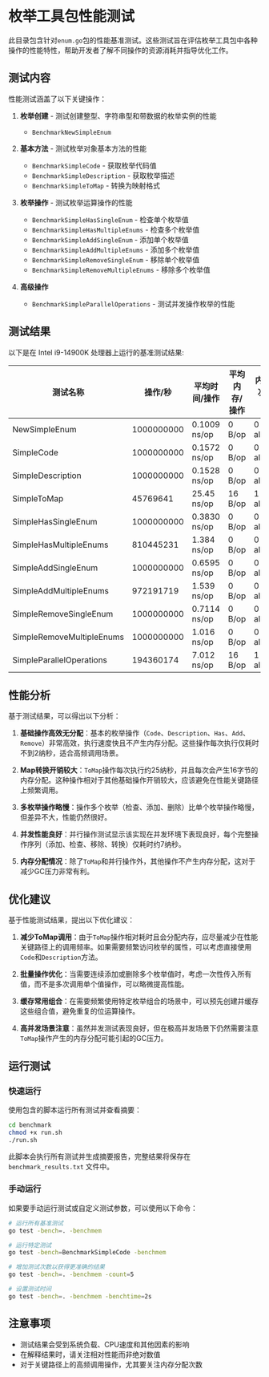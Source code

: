 # 枚举工具包性能测试

此目录包含针对`enum.go`包的性能基准测试。这些测试旨在评估枚举工具包中各种操作的性能特性，帮助开发者了解不同操作的资源消耗并指导优化工作。

## 测试内容

性能测试涵盖了以下关键操作：

1. **枚举创建** - 测试创建整型、字符串型和带数据的枚举实例的性能
   - `BenchmarkNewSimpleEnum`

2. **基本方法** - 测试枚举对象基本方法的性能
   - `BenchmarkSimpleCode` - 获取枚举代码值
   - `BenchmarkSimpleDescription` - 获取枚举描述
   - `BenchmarkSimpleToMap` - 转换为映射格式

3. **枚举操作** - 测试枚举运算操作的性能
   - `BenchmarkSimpleHasSingleEnum` - 检查单个枚举值
   - `BenchmarkSimpleHasMultipleEnums` - 检查多个枚举值
   - `BenchmarkSimpleAddSingleEnum` - 添加单个枚举值
   - `BenchmarkSimpleAddMultipleEnums` - 添加多个枚举值
   - `BenchmarkSimpleRemoveSingleEnum` - 移除单个枚举值
   - `BenchmarkSimpleRemoveMultipleEnums` - 移除多个枚举值

4. **高级操作**
   - `BenchmarkSimpleParallelOperations` - 测试并发操作枚举的性能

## 测试结果

以下是在 Intel i9-14900K 处理器上运行的基准测试结果:

| 测试名称                       | 操作/秒       | 平均时间/操作   | 平均内存/操作 | 内存分配次数/操作 |
|-------------------------------|--------------|----------------|--------------|------------------|
| NewSimpleEnum                 | 1000000000   | 0.1009 ns/op   | 0 B/op       | 0 allocs/op      |
| SimpleCode                    | 1000000000   | 0.1572 ns/op   | 0 B/op       | 0 allocs/op      |
| SimpleDescription             | 1000000000   | 0.1528 ns/op   | 0 B/op       | 0 allocs/op      |
| SimpleToMap                   | 45769641     | 25.45 ns/op    | 16 B/op      | 1 allocs/op      |
| SimpleHasSingleEnum           | 1000000000   | 0.3830 ns/op   | 0 B/op       | 0 allocs/op      |
| SimpleHasMultipleEnums        | 810445231    | 1.384 ns/op    | 0 B/op       | 0 allocs/op      |
| SimpleAddSingleEnum           | 1000000000   | 0.6595 ns/op   | 0 B/op       | 0 allocs/op      |
| SimpleAddMultipleEnums        | 972191719    | 1.539 ns/op    | 0 B/op       | 0 allocs/op      |
| SimpleRemoveSingleEnum        | 1000000000   | 0.7114 ns/op   | 0 B/op       | 0 allocs/op      |
| SimpleRemoveMultipleEnums     | 1000000000   | 1.016 ns/op    | 0 B/op       | 0 allocs/op      |
| SimpleParallelOperations      | 194360174    | 7.012 ns/op    | 16 B/op      | 1 allocs/op      |

## 性能分析

基于测试结果，可以得出以下分析：

1. **基础操作高效无分配**：基本的枚举操作（`Code`、`Description`、`Has`、`Add`、`Remove`）非常高效，执行速度快且不产生内存分配。这些操作每次执行仅耗时不到2纳秒，适合高频调用场景。

2. **Map转换开销较大**：`ToMap`操作每次执行约25纳秒，并且每次会产生16字节的内存分配。这种操作相对于其他基础操作开销较大，应该避免在性能关键路径上频繁调用。

3. **多枚举操作略慢**：操作多个枚举（检查、添加、删除）比单个枚举操作略慢，但差异不大，性能仍然很好。

4. **并发性能良好**：并行操作测试显示该实现在并发环境下表现良好，每个完整操作序列（添加、检查、移除、转换）仅耗时约7纳秒。

5. **内存分配情况**：除了`ToMap`和并行操作外，其他操作不产生内存分配，这对于减少GC压力非常有利。

## 优化建议

基于性能测试结果，提出以下优化建议：

1. **减少ToMap调用**：由于`ToMap`操作相对耗时且会分配内存，应尽量减少在性能关键路径上的调用频率。如果需要频繁访问枚举的属性，可以考虑直接使用`Code`和`Description`方法。

2. **批量操作优化**：当需要连续添加或删除多个枚举值时，考虑一次性传入所有值，而不是多次调用单个值操作，可以略微提高性能。

3. **缓存常用组合**：在需要频繁使用特定枚举组合的场景中，可以预先创建并缓存这些组合值，避免重复的位运算操作。

4. **高并发场景注意**：虽然并发测试表现良好，但在极高并发场景下仍然需要注意`ToMap`操作产生的内存分配可能引起的GC压力。

## 运行测试

### 快速运行

使用包含的脚本运行所有测试并查看摘要：

```bash
cd benchmark
chmod +x run.sh
./run.sh
```

此脚本会执行所有测试并生成摘要报告，完整结果将保存在 `benchmark_results.txt` 文件中。

### 手动运行

如果要手动运行测试或自定义测试参数，可以使用以下命令：

```bash
# 运行所有基准测试
go test -bench=. -benchmem

# 运行特定测试
go test -bench=BenchmarkSimpleCode -benchmem

# 增加测试次数以获得更准确的结果
go test -bench=. -benchmem -count=5

# 设置测试时间
go test -bench=. -benchmem -benchtime=2s
```

## 注意事项

- 测试结果会受到系统负载、CPU速度和其他因素的影响
- 在解释结果时，请关注相对性能而非绝对数值
- 对于关键路径上的高频调用操作，尤其要关注内存分配次数
